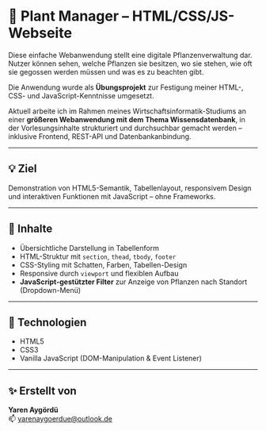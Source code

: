 # 🌿 Plant Manager – HTML/CSS/JS-Webseite

Diese einfache Webanwendung stellt eine digitale Pflanzenverwaltung dar. Nutzer können sehen, welche Pflanzen sie besitzen, wo sie stehen, wie oft sie gegossen werden müssen und was es zu beachten gibt.

Die Anwendung wurde als **Übungsprojekt** zur Festigung meiner HTML-, CSS- und JavaScript-Kenntnisse umgesetzt.

Aktuell arbeite ich im Rahmen meines Wirtschaftsinformatik-Studiums an einer **größeren Webanwendung mit dem Thema Wissensdatenbank**, in der Vorlesungsinhalte strukturiert und durchsuchbar gemacht werden – inklusive Frontend, REST-API und Datenbankanbindung.

---

## 💡 Ziel

Demonstration von HTML5-Semantik, Tabellenlayout, responsivem Design und interaktiven Funktionen mit JavaScript – ohne Frameworks.

---

## 🧪 Inhalte

- Übersichtliche Darstellung in Tabellenform  
- HTML-Struktur mit `section`, `thead`, `tbody`, `footer`  
- CSS-Styling mit Schatten, Farben, Tabellen-Design  
- Responsive durch `viewport` und flexiblen Aufbau  
- **JavaScript-gestützter Filter** zur Anzeige von Pflanzen nach Standort (Dropdown-Menü)

---

## 🧱 Technologien

- HTML5  
- CSS3  
- Vanilla JavaScript (DOM-Manipulation & Event Listener)

---

## ✨ Erstellt von

**Yaren Aygördü**   
📫 yarenaygoerdue@outlook.de

